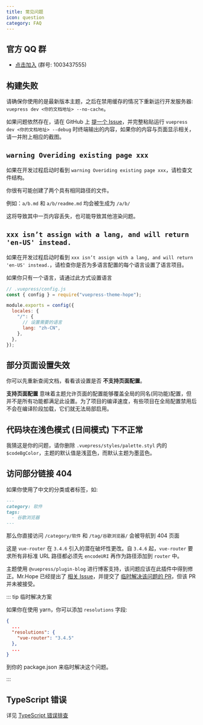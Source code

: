 ```yaml
---
title: 常见问题
icon: question
category: FAQ
---
```


## 官方 QQ 群

- [点击加入](https://jq.qq.com/?_wv=1027&k=rATJyxGK) (群号: 1003437555)

## 构建失败

请确保你使用的是最新版本主题，之后在禁用缓存的情况下重新运行开发服务器: `vuepress dev <你的文档地址> --no-cache`。

如果问题依然存在，请在 GitHub 上 [提一个 Issue](https://github.com/vuepress-theme-hope/vuepress-theme-hope-v1/issues/new/choose)，并完整粘贴运行 `vuepress dev <你的文档地址> --debug` 时终端输出的内容，如果你的内容与页面显示相关，请一并附上相应的截图。

## `warning Overiding existing page xxx`

如果在开发过程启动时看到 `warning Overiding existing page xxx`，请检查文件结构。

你很有可能创建了两个具有相同路径的文件。

例如：`a/b.md` 和 `a/b/readme.md` 均会被生成为 `/a/b/`

这将导致其中一页内容丢失，也可能导致其他渲染问题。

## `xxx isn’t assign with a lang, and will return 'en-US' instead.`

如果在开发过程启动时看到 `xxx isn’t assign with a lang, and will return 'en-US' instead.`，请检查你是否为多语言配置的每个语言设置了语言项目。

如果你只有一个语言，请通过此方式设置语言

```js
// .vuepress/config.js
const { config } = require("vuepress-theme-hope");

module.exports = config({
  locales: {
    "/": {
      // 设置需要的语言
      lang: "zh-CN",
    },
  },
});
```

## 部分页面设置失效

你可以先重新查阅文档，看看该设置是否 **不支持页面配置**。

**支持页面配置** 意味着主题允许页面的配置能够覆盖全局的同名(同功能)配置，但并不是所有功能都满足此设置。为了项目的编译速度，有些项目在全局配置禁用后不会在编译阶段加载，它们就无法局部启用。

## 代码块在浅色模式 (日间模式) 下不正常

我猜这是你的问题，请你删除 `.vuepress/styles/palette.styl` 内的 `$codeBgColor`，主题的默认值是浅蓝色，而默认主题为墨蓝色。

## 访问部分链接 404

如果你使用了中文的分类或者标签，如:

```md
---
category: 软件
tags:
  - 谷歌浏览器
---
```

那么你直接访问 `/category/软件` 和 `/tag/谷歌浏览器/` 会被导航到 404 页面

这是 `vue-router` 在 `3.4.6` 引入的潜在破坏性更改。自 `3.4.6` 起，`vue-router` 要求所有非标准 URL 路径都必须先 `encodeURI` 再作为路径添加到 `router` 中。

主题使用 `@vuepress/plugin-blog` 进行博客支持，该问题应该在此插件中得到修正。Mr.Hope 已经提出了 [相关 Issue](https://github.com/vuepress/vuepress-plugin-blog/issues/95)，并提交了 [临时解决该问题的 PR](https://github.com/vuepress/vuepress-plugin-blog/pull/97)，但该 PR 并未被接受。

::: tip 临时解决方案

如果你在使用 yarn，你可以添加 `resolutions` 字段:

```json
{
  ...
  "resolutions": {
    "vue-router": "3.4.5"
  },
  ...
}
```

到你的 package.json 来临时解决这个问题。

:::

## TypeScript 错误

详见 [TypeScript 错误排查](typescript.md)
